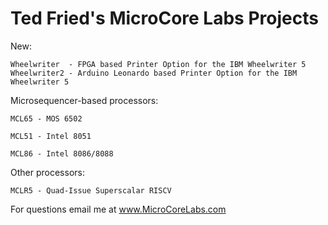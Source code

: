 # Ted Fried's MicroCore Labs Projects

New:

    Wheelwriter  - FPGA based Printer Option for the IBM Wheelwriter 5
    Wheelwriter2 - Arduino Leonardo based Printer Option for the IBM Wheelwriter 5
	
Microsequencer-based processors:

    MCL65 - MOS 6502 

    MCL51 - Intel 8051

    MCL86 - Intel 8086/8088

	
Other processors:
	
    MCLR5 - Quad-Issue Superscalar RISCV

	
For questions email me at www.MicroCoreLabs.com
